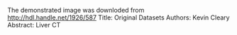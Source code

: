 The demonstrated image was downloded from http://hdl.handle.net/1926/587
Title: Original Datasets
Authors: Kevin Cleary
Abstract: Liver CT
